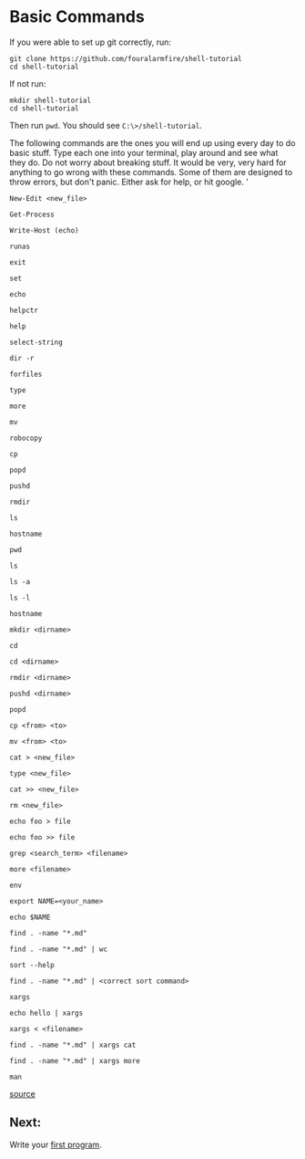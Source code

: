 # Basic Commands

If you were able to set up git correctly, run:
```
git clone https://github.com/fouralarmfire/shell-tutorial
cd shell-tutorial
```

If not run:
```
mkdir shell-tutorial
cd shell-tutorial
```

Then run `pwd`. You should see `C:\>/shell-tutorial`.


The following commands are the ones you will end up using every day to do basic stuff.
Type each one into your terminal, play around and see what they do. Do not worry about breaking stuff.
It would be very, very hard for anything to go wrong with these commands. Some of them are designed
to throw errors, but don't panic. Either ask for help, or hit google.
'
```
New-Edit <new_file>

Get-Process

Write-Host (echo)

runas

exit

set

echo

helpctr

help

select-string

dir -r

forfiles

type

more

mv

robocopy

cp

popd

pushd

rmdir

ls

hostname

pwd
```







```
ls

ls -a

ls -l

hostname

mkdir <dirname>

cd

cd <dirname>

rmdir <dirname>

pushd <dirname>

popd

cp <from> <to>

mv <from> <to>

cat > <new_file>

type <new_file>

cat >> <new_file>

rm <new_file>

echo foo > file

echo foo >> file

grep <search_term> <filename>

more <filename>

env

export NAME=<your_name>

echo $NAME

find . -name "*.md"

find . -name "*.md" | wc

sort --help

find . -name "*.md" | <correct sort command>

xargs

echo hello | xargs

xargs < <filename>

find . -name "*.md" | xargs cat

find . -name "*.md" | xargs more

man
```

[source](https://learnpythonthehardway.org/book/appendix-a-cli/ex1.html)

## Next:
Write your [first program](https://github.com/fouralarmfire/shell-tutorial/blob/master/windows/exercises/hello_world.md).

